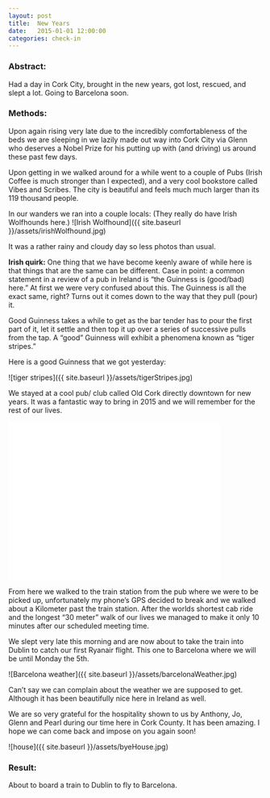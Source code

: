 ```yaml
---
layout: post
title:  New Years
date:   2015-01-01 12:00:00
categories: check-in
---
```


### Abstract:

Had a day in Cork City, brought in the new years, got lost, rescued, and slept a lot. Going to Barcelona soon. 

### Methods:

Upon again rising very late due to the incredibly comfortableness of the beds we are sleeping in we lazily made out way into Cork City via Glenn who deserves a Nobel Prize for his putting up with (and driving) us around these past few days. 

Upon getting in we walked around for a while went to a couple of Pubs (Irish Coffee is much stronger than I expected), and a very cool bookstore called Vibes and Scribes. The city is beautiful and feels much much larger than its 119 thousand people. 

In our wanders we ran into a couple locals: (They really do have Irish Wolfhounds here.) 
![Irish Wolfhound]({{ site.baseurl }}/assets/irishWolfhound.jpg)

It was a rather rainy and cloudy day so less photos than usual. 

__Irish quirk:__
One thing that we have become keenly aware of while here is that things that are the same can be different. Case in point: a common statement in a review of a pub in Ireland is “the Guinness is (good/bad) here.” At first we were very confused about this. The Guinness is all the exact same, right? Turns out it comes down to the way that they pull (pour) it. 

Good Guinness takes a while to get as the bar tender has to pour the first part of it, let it settle and then top it up over a series of successive pulls from the tap. A “good” Guinness will exhibit a phenomena known as “tiger stripes.” 

Here is a good Guinness that we got yesterday: 

![tiger stripes]({{ site.baseurl }}/assets/tigerStripes.jpg)

We stayed at a cool pub/ club called Old Cork directly downtown for new years. It was a fantastic way to bring in 2015 and we will remember for the rest of our lives. 

<iframe width="420" height="315" src="//www.youtube.com/embed/viPtw6yYZAA" frameborder="0" allowfullscreen></iframe>

From here we walked to the train station from the pub where we were to be picked up, unfortunately my phone’s GPS decided to break and we walked about a Kilometer past the train station. After the worlds shortest cab ride and the longest “30 meter” walk of our lives we managed to make it only 10 minutes after our scheduled meeting time. 

We slept very late this morning and are now about to take the train into Dublin to catch our first Ryanair flight. This one to Barcelona where we will be until Monday the 5th. 

![Barcelona weather]({{ site.baseurl }}/assets/barcelonaWeather.jpg)

Can’t say we can complain about the weather we are supposed to get. Although it has been beautifully nice here in Ireland as well. 

We are so very grateful for the hospitality shown to us by Anthony, Jo, Glenn and Pearl during our time here in Cork County. It has been amazing. I hope we can come back and impose on you again soon!

![house]({{ site.baseurl }}/assets/byeHouse.jpg)

### Result:
About to board a train to Dublin to fly to Barcelona. 

[jekyll]:      http://jekyllrb.com
[jekyll-gh]:   https://github.com/jekyll/jekyll
[jekyll-help]: https://github.com/jekyll/jekyll-help
